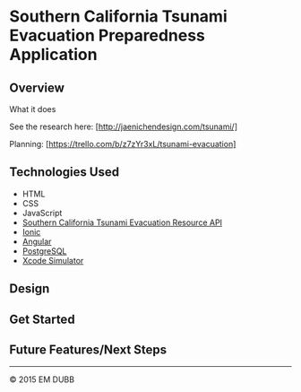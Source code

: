 # Southern California Tsunami Evacuation Preparedness Application

## Overview

What it does

See the research here: [http://jaenichendesign.com/tsunami/]

Planning: [https://trello.com/b/z7zYr3xL/tsunami-evacuation]

## Technologies Used

* HTML
* CSS
* JavaScript
* [Southern California Tsunami Evacuation Resource API](./API)
* [Ionic](http://ionicframework.com/docs/)
* [Angular](https://docs.angularjs.org/api) 
* [PostgreSQL](http://www.postgresql.org/docs/)
* [Xcode Simulator](https://developer.apple.com/library/ios/documentation/IDEs/Conceptual/iOS_Simulator_Guide/Introduction/Introduction.html)

## Design

## Get Started

## Future Features/Next Steps


---
© 2015 EM DUBB